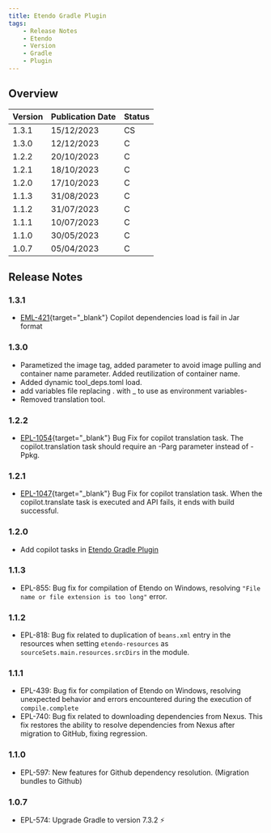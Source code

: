 ```yaml
---
title: Etendo Gradle Plugin
tags:
    - Release Notes
    - Etendo
    - Version
    - Gradle
    - Plugin
---
```

## Overview

| Version | Publication Date | Status |
| --- | --- | --- |
| 1.3.1 | 15/12/2023 | CS |
| 1.3.0 | 12/12/2023 | C  |
| 1.2.2 | 20/10/2023 | C  |
| 1.2.1 | 18/10/2023 | C  |
| 1.2.0 | 17/10/2023 | C  |
| 1.1.3 | 31/08/2023 | C  |
| 1.1.2 | 31/07/2023 | C  |
| 1.1.1 | 10/07/2023 | C  |
| 1.1.0 | 30/05/2023 | C  |
| 1.0.7 | 05/04/2023 | C  |

## Release Notes

### 1.3.1
-  [EML-421](https://github.com/etendosoftware/com.etendoerp.gradleplugin/issues/29){target="\_blank"} Copilot dependencies load is fail in Jar format

### 1.3.0
- Parametized the image tag, added parameter to avoid image pulling and container name parameter. Added reutilization of container name.
- Added dynamic tool_deps.toml load.
- add variables file replacing . with _ to use as environment variables-
- Removed translation tool.

### 1.2.2
-  [EPL-1054](https://github.com/etendosoftware/com.etendoerp.gradleplugin/issues/18){target="\_blank"} Bug Fix for copilot translation task. The copilot.translation task should require an -Parg  parameter instead of -Ppkg.

### 1.2.1
-  [EPL-1047](https://github.com/etendosoftware/com.etendoerp.gradleplugin/issues/16){target="\_blank"} Bug Fix for copilot translation task. When the copilot.translate task is executed and API fails, it ends with build successful.

### 1.2.0
-  Add copilot tasks in [Etendo Gradle Plugin](/developer-guide/etendo-classic/developer-tools/etendo-gradle-plugin/#copilot)

### 1.1.3
- EPL-855: Bug fix for compilation of Etendo on Windows, resolving `"File name or file extension is too long"` error.

### 1.1.2
- EPL-818: Bug fix related to duplication of `beans.xml` entry in the resources when setting `etendo-resources` as `sourceSets.main.resources.srcDirs` in the module.

### 1.1.1
- EPL-439: Bug fix for compilation of Etendo on Windows, resolving unexpected behavior and errors encountered during the execution of `compile.complete`
- EPL-740: Bug fix related to downloading dependencies from Nexus. This fix restores the ability to resolve dependencies from Nexus after migration to GitHub, fixing regression.

### 1.1.0
- EPL-597: New features for Github dependency resolution. (Migration bundles to Github)
 
### 1.0.7
- EPL-574: Upgrade Gradle to version 7.3.2 :zap: